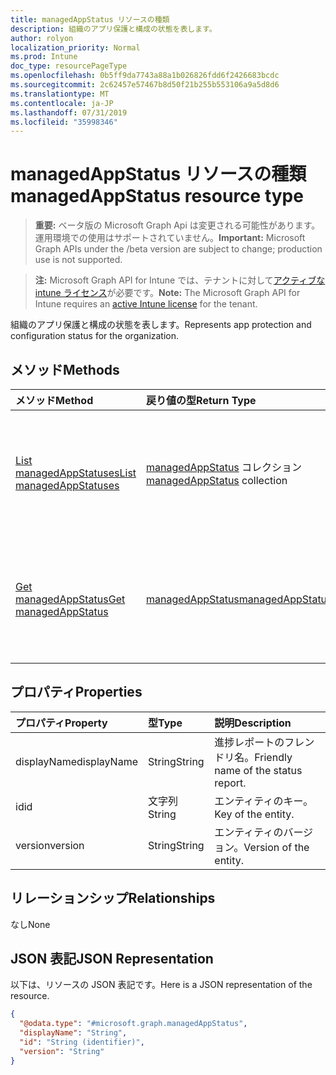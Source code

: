 ```yaml
---
title: managedAppStatus リソースの種類
description: 組織のアプリ保護と構成の状態を表します。
author: rolyon
localization_priority: Normal
ms.prod: Intune
doc_type: resourcePageType
ms.openlocfilehash: 0b5ff9da7743a88a1b026826fdd6f2426683bcdc
ms.sourcegitcommit: 2c62457e57467b8d50f21b255b553106a9a5d8d6
ms.translationtype: MT
ms.contentlocale: ja-JP
ms.lasthandoff: 07/31/2019
ms.locfileid: "35998346"
---
```

# <a name="managedappstatus-resource-type"></a><span data-ttu-id="19710-103">managedAppStatus リソースの種類</span><span class="sxs-lookup"><span data-stu-id="19710-103">managedAppStatus resource type</span></span>

> <span data-ttu-id="19710-104">**重要:** ベータ版の Microsoft Graph Api は変更される可能性があります。運用環境での使用はサポートされていません。</span><span class="sxs-lookup"><span data-stu-id="19710-104">**Important:** Microsoft Graph APIs under the /beta version are subject to change; production use is not supported.</span></span>

> <span data-ttu-id="19710-105">**注:** Microsoft Graph API for Intune では、テナントに対して[アクティブな intune ライセンス](https://go.microsoft.com/fwlink/?linkid=839381)が必要です。</span><span class="sxs-lookup"><span data-stu-id="19710-105">**Note:** The Microsoft Graph API for Intune requires an [active Intune license](https://go.microsoft.com/fwlink/?linkid=839381) for the tenant.</span></span>

<span data-ttu-id="19710-106">組織のアプリ保護と構成の状態を表します。</span><span class="sxs-lookup"><span data-stu-id="19710-106">Represents app protection and configuration status for the organization.</span></span>

## <a name="methods"></a><span data-ttu-id="19710-107">メソッド</span><span class="sxs-lookup"><span data-stu-id="19710-107">Methods</span></span>
|<span data-ttu-id="19710-108">メソッド</span><span class="sxs-lookup"><span data-stu-id="19710-108">Method</span></span>|<span data-ttu-id="19710-109">戻り値の型</span><span class="sxs-lookup"><span data-stu-id="19710-109">Return Type</span></span>|<span data-ttu-id="19710-110">説明</span><span class="sxs-lookup"><span data-stu-id="19710-110">Description</span></span>|
|:---|:---|:---|
|[<span data-ttu-id="19710-111">List managedAppStatuses</span><span class="sxs-lookup"><span data-stu-id="19710-111">List managedAppStatuses</span></span>](../api/intune-mam-managedappstatus-list.md)|<span data-ttu-id="19710-112">[managedAppStatus](../resources/intune-mam-managedappstatus.md) コレクション</span><span class="sxs-lookup"><span data-stu-id="19710-112">[managedAppStatus](../resources/intune-mam-managedappstatus.md) collection</span></span>|<span data-ttu-id="19710-113">[managedAppStatus](../resources/intune-mam-managedappstatus.md) オブジェクトのプロパティとリレーションシップをリストします。</span><span class="sxs-lookup"><span data-stu-id="19710-113">List properties and relationships of the [managedAppStatus](../resources/intune-mam-managedappstatus.md) objects.</span></span>|
|[<span data-ttu-id="19710-114">Get managedAppStatus</span><span class="sxs-lookup"><span data-stu-id="19710-114">Get managedAppStatus</span></span>](../api/intune-mam-managedappstatus-get.md)|[<span data-ttu-id="19710-115">managedAppStatus</span><span class="sxs-lookup"><span data-stu-id="19710-115">managedAppStatus</span></span>](../resources/intune-mam-managedappstatus.md)|<span data-ttu-id="19710-116">[managedAppStatus](../resources/intune-mam-managedappstatus.md) オブジェクトのプロパティとリレーションシップを読み取ります。</span><span class="sxs-lookup"><span data-stu-id="19710-116">Read properties and relationships of the [managedAppStatus](../resources/intune-mam-managedappstatus.md) object.</span></span>|

## <a name="properties"></a><span data-ttu-id="19710-117">プロパティ</span><span class="sxs-lookup"><span data-stu-id="19710-117">Properties</span></span>
|<span data-ttu-id="19710-118">プロパティ</span><span class="sxs-lookup"><span data-stu-id="19710-118">Property</span></span>|<span data-ttu-id="19710-119">型</span><span class="sxs-lookup"><span data-stu-id="19710-119">Type</span></span>|<span data-ttu-id="19710-120">説明</span><span class="sxs-lookup"><span data-stu-id="19710-120">Description</span></span>|
|:---|:---|:---|
|<span data-ttu-id="19710-121">displayName</span><span class="sxs-lookup"><span data-stu-id="19710-121">displayName</span></span>|<span data-ttu-id="19710-122">String</span><span class="sxs-lookup"><span data-stu-id="19710-122">String</span></span>|<span data-ttu-id="19710-123">進捗レポートのフレンドリ名。</span><span class="sxs-lookup"><span data-stu-id="19710-123">Friendly name of the status report.</span></span>|
|<span data-ttu-id="19710-124">id</span><span class="sxs-lookup"><span data-stu-id="19710-124">id</span></span>|<span data-ttu-id="19710-125">文字列</span><span class="sxs-lookup"><span data-stu-id="19710-125">String</span></span>|<span data-ttu-id="19710-126">エンティティのキー。</span><span class="sxs-lookup"><span data-stu-id="19710-126">Key of the entity.</span></span>|
|<span data-ttu-id="19710-127">version</span><span class="sxs-lookup"><span data-stu-id="19710-127">version</span></span>|<span data-ttu-id="19710-128">String</span><span class="sxs-lookup"><span data-stu-id="19710-128">String</span></span>|<span data-ttu-id="19710-129">エンティティのバージョン。</span><span class="sxs-lookup"><span data-stu-id="19710-129">Version of the entity.</span></span>|

## <a name="relationships"></a><span data-ttu-id="19710-130">リレーションシップ</span><span class="sxs-lookup"><span data-stu-id="19710-130">Relationships</span></span>
<span data-ttu-id="19710-131">なし</span><span class="sxs-lookup"><span data-stu-id="19710-131">None</span></span>

## <a name="json-representation"></a><span data-ttu-id="19710-132">JSON 表記</span><span class="sxs-lookup"><span data-stu-id="19710-132">JSON Representation</span></span>
<span data-ttu-id="19710-133">以下は、リソースの JSON 表記です。</span><span class="sxs-lookup"><span data-stu-id="19710-133">Here is a JSON representation of the resource.</span></span>
<!-- {
  "blockType": "resource",
  "keyProperty": "id",
  "@odata.type": "microsoft.graph.managedAppStatus"
}
-->
``` json
{
  "@odata.type": "#microsoft.graph.managedAppStatus",
  "displayName": "String",
  "id": "String (identifier)",
  "version": "String"
}
```





